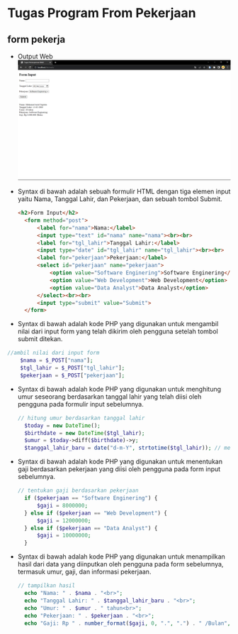 # Tugas Program From Pekerjaan

## form pekerja

- Output Web
  <img src="sintax/web.png">

- Syntax di bawah adalah sebuah formulir HTML dengan tiga elemen input yaitu Nama, Tanggal Lahir, dan Pekerjaan, dan sebuah tombol Submit.

  ```html
  <h2>Form Input</h2>
    <form method="post">
        <label for="nama">Nama:</label>
        <input type="text" id="nama" name="nama"><br><br>
        <label for="tgl_lahir">Tanggal Lahir:</label>
        <input type="date" id="tgl_lahir" name="tgl_lahir"><br><br>
        <label for="pekerjaan">Pekerjaan:</label>
        <select id="pekerjaan" name="pekerjaan">
            <option value="Software Enginering">Software Enginering</option>
            <option value="Web Development">Web Development</option>
            <option value="Data Analyst">Data Analyst</option>
        </select><br><br>
        <input type="submit" value="Submit">
    </form>
  ```

- Syntax di bawah adalah kode PHP yang digunakan untuk mengambil nilai dari input form yang telah dikirim oleh pengguna setelah tombol submit ditekan.

```php
//ambil nilai dari input form
    $nama = $_POST["nama"];
    $tgl_lahir = $_POST["tgl_lahir"];
    $pekerjaan = $_POST["pekerjaan"];

```

- Syntax di bawah adalah kode PHP yang digunakan untuk menghitung umur seseorang berdasarkan tanggal lahir yang telah diisi oleh pengguna pada formulir input sebelumnya.

  ```php
  // hitung umur berdasarkan tanggal lahir
    $today = new DateTime();
    $birthdate = new DateTime($tgl_lahir);
    $umur = $today->diff($birthdate)->y;
    $tanggal_lahir_baru = date("d-m-Y", strtotime($tgl_lahir)); // mengubah format tanggal lahir

  ```

- Syntax di bawah adalah kode PHP yang digunakan untuk menentukan gaji berdasarkan pekerjaan yang diisi oleh pengguna pada form input sebelumnya.

  ```php
  // tentukan gaji berdasarkan pekerjaan
    if ($pekerjaan == "Software Enginering") {
        $gaji = 8000000;
    } else if ($pekerjaan == "Web Development") {
        $gaji = 12000000;
    } else if ($pekerjaan == "Data Analyst") {
        $gaji = 10000000;
    }

  ```

- Syntax di bawah adalah kode PHP yang digunakan untuk menampilkan hasil dari data yang diinputkan oleh pengguna pada form sebelumnya, termasuk umur, gaji, dan informasi pekerjaan.

  ```php
  // tampilkan hasil
    echo "Nama: " . $nama . "<br>";
    echo "Tanggal Lahir: " . $tanggal_lahir_baru . "<br>";
    echo "Umur: " . $umur . " tahun<br>";
    echo "Pekerjaan: " . $pekerjaan . "<br>";
    echo "Gaji: Rp " . number_format($gaji, 0, ".", ".") . " /Bulan", "<br>";

  ```
